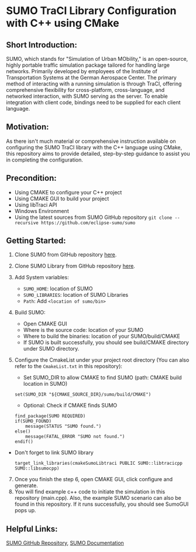 # SUMO TraCI Library Configuration with C++ using CMake

## Short Introduction:

SUMO, which stands for "Simulation of Urban MObility," is an open-source, highly portable traffic simulation package tailored for handling large networks. Primarily developed by employees of the Institute of Transportation Systems at the German Aerospace Center. The primary method of interacting with a running simulation is through TraCI, offering comprehensive flexibility for cross-platform, cross-language, and networked interaction, with SUMO serving as the server. To enable integration with client code, bindings need to be supplied for each client language.

## Motivation:

As there isn't much material or comprehensive instruction available on configuring the SUMO TraCI library with the C++ language using CMake, this repository aims to provide detailed, step-by-step guidance to assist you in completing the configuration.

## Precondition:

- Using CMAKE to configure your C++ project
- Using CMAKE GUI to build your project
- Using libTraci API
- Windows Environment
- Using the latest sources from SUMO GitHub repository `git clone --recursive https://github.com/eclipse-sumo/sumo`

## Getting Started:

1. Clone SUMO from GitHub repository [here](https://github.com/eclipse-sumo/sumo).
2. Clone SUMO Library from GitHub repository [here](https://github.com/DLR-TS/SUMOLibraries).
3. Add System variables:
   - `SUMO_HOME`: location of SUMO
   - `SUMO_LIBRARIES`: location of SUMO Libraries
   - `Path`: Add `<location of sumo/bin>`
5. Build SUMO:
   - Open CMAKE GUI
   - Where is the source code: location of your SUMO
   - Where to build the binaries: location of your SUMO/build/CMAKE
   - If SUMO is built successfully, you should see build/CMAKE directory under SUMO directory.
6. Configure the CmakeList under your project root directory (You can also refer to the `CmakeList.txt` in this repository):
   - Set SUMO_DIR to allow CMAKE to find SUMO (path: CMAKE build location in SUMO)
   ```<Cmake>
   set(SUMO_DIR "${CMAKE_SOURCE_DIR}/sumo/build/CMAKE")
   ```

   - Optional: Check if CMAKE finds SUMO
   ```<Cmake>
   find_package(SUMO REQUIRED)
   if(SUMO_FOUND)
       message(STATUS "SUMO found.")
   else()
       message(FATAL_ERROR "SUMO not found.")
   endif()
   ```
  - Don't forget to link SUMO library
    ```<Cmake>
    target_link_libraries(cmakeSumoLibtraci PUBLIC SUMO::libtracicpp SUMO::libsumocpp)
    ```
7. Once you finish the step 6, open CMAKE GUI, click configure and generate. 
8. You will find example c++ code to initiate the simulation in this repository (main.cpp). Also, the example SUMO scenario can also be found in this repository. If it runs successfully, you should see SumoGUI pops up.

## Helpful Links:
[SUMO GitHub Repository](https://github.com/eclipse-sumo/sumo),
[SUMO Documentation](https://sumo.dlr.de/docs/index.html)
